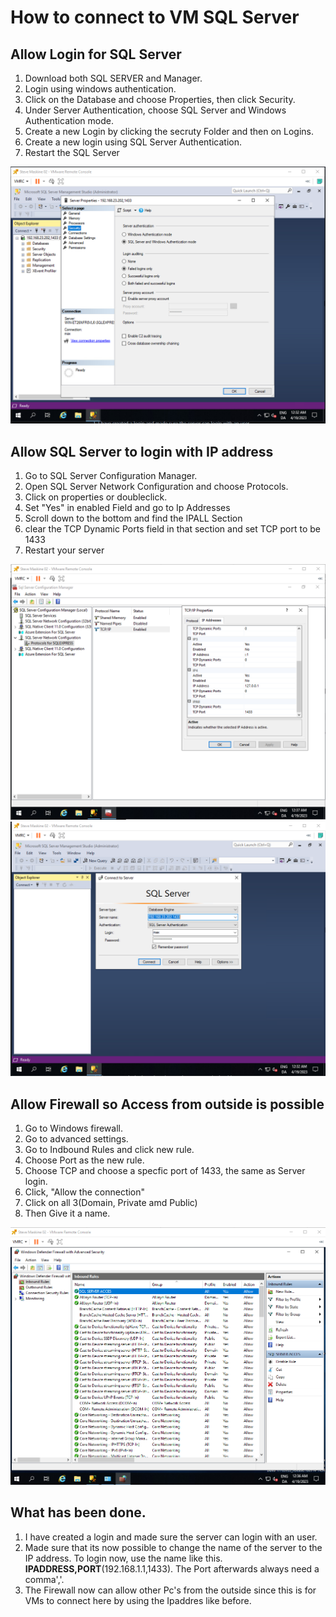 # How to connect to VM SQL Server

## Allow Login for SQL Server
1. Download both SQL SERVER and Manager.
2. Login using windows authentication.
3. Click on the Database and choose Properties, then click Security.
4. Under Server  Authentication, choose SQL Server and Windows Authentication mode.
5. Create a new Login by clicking the secruty Folder and then on Logins.
6. Create a new login using SQL Server Authentication.
7. Restart the SQL Server

![SQL Login.png](https://github.com/maxumi/HowToSetupSQLConnection/blob/main/SQL%20Login.png)

## Allow SQL Server to login with IP address
1. Go to SQL Server Configuration Manager.
2. Open SQL Server Network Configuration and choose Protocols.
3. Click on properties or doubleclick.
4. Set "Yes" in enabled Field and go to Ip Addresses
5. Scroll down to the bottom and find the IPALL Section
6. clear the TCP Dynamic Ports field in that section and set TCP port to be 1433
7. Restart your server

![SQL Configuration](https://github.com/maxumi/HowToSetupSQLConnection/blob/main/SQL%20Server%20Configuration%20Manager.png)
![SQL Login IP](https://github.com/maxumi/HowToSetupSQLConnection/blob/main/SQL%20Login%20IP.png)
## Allow Firewall so Access from outside is possible
1. Go to Windows firewall.
2. Go to advanced settings.
3. Go to Indbound Rules and click new rule.
4. Choose Port as the new rule.
5. Choose TCP and choose a specfic port of 1433, the same as Server login.
6. Click, "Allow the connection"
7. Click on all 3(Domain, Private amd Public)
8. Then Give it a name.

![SQL Firewall](https://github.com/maxumi/HowToSetupSQLConnection/blob/main/SQL%20Firewall.png)
## What has been done.
1. I have created a login and made sure the server can login with an user.
2. Made sure that its now possible to change the name of the server to the IP address. To login now, use the name like this. **IPADDRESS,PORT**(192.168.1.1,1433). The Port afterwards always need a comma','.
3. The Firewall now can allow other Pc's from the outside since this is for VMs to connect here by using the Ipaddres like before.
